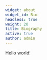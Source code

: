```yaml
---
widget: about
widget_id: Bio
headless: true
weight: 20
title: Biography
active: true
author: admin
---
```

Hello world!